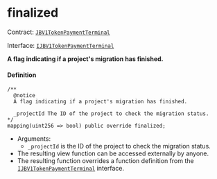 # finalized

Contract: [`JBV1TokenPaymentTerminal`](/dev/api/v3/contracts/or-payment-terminals/jbv1tokenpaymentterminal/README.md)​‌

Interface: [`IJBV1TokenPaymentTerminal`](/dev/api/v3/interfaces/ijbv1tokenpaymentterminal.md)

**A flag indicating if a project's migration has finished.**

#### Definition

```
/** 
  @notice 
  A flag indicating if a project's migration has finished.

  _projectId The ID of the project to check the migration status.
*/
mapping(uint256 => bool) public override finalized;
```

* Arguments:
  * `_projectId` is the ID of the project to check the migration status.
* The resulting view function can be accessed externally by anyone.
* The resulting function overrides a function definition from the [`IJBV1TokenPaymentTerminal`](/dev/api/v3/interfaces/ijbv1tokenpaymentterminal.md) interface.

